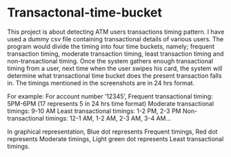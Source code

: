 # Transactonal-time-bucket
This project is about detecting ATM users transactions timing pattern. I have used a dummy csv file containing transactional details of various users. The program would divide the timing into four time buckets, namely; frequent transaction timing, moderate transaction timing, least transaction timing and non-transactional timing. Once the system gathers enough transactional timing from a user, next time when the user swipes his card, the system will determine what transactional time bucket does the present transaction falls in. 
The timings mentioned in the screenshots are in 24 hrs format. 

For example: 
For account number ‘12345’,
Frequent transactional timing: 5PM-6PM (17 represents 5 in 24 hrs time format)
Moderate transactional timings: 9-10 AM
Least transactional timings: 1-2 PM, 2-3 PM
Non-transactional timings: 12-1 AM, 1-2 AM, 2-3 AM, 3-4 AM…

In graphical representation, 
Blue dot represents Frequent timings,
Red dot represents Moderate timings,
Light green dot represents Least transactional timings.

